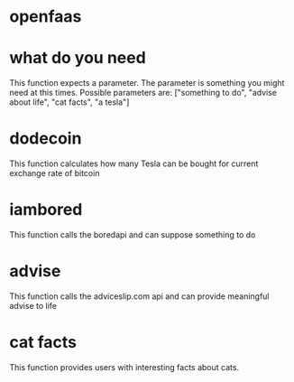 # openfaas

# what do you need

This function expects a parameter. The parameter is something you might need at this times.
Possible parameters are: ["something to do", "advise about life", "cat facts", "a tesla"]

# dodecoin

This function calculates how many Tesla can be bought for current exchange rate of bitcoin

# iambored

This function calls the boredapi and can suppose something to do

# advise

This function calls the adviceslip.com api and can provide meaningful advise to life

# cat facts

This function provides users with interesting facts about cats.

